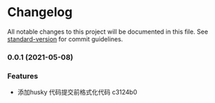 # Changelog

All notable changes to this project will be documented in this file. See [standard-version](https://github.com/conventional-changelog/standard-version) for commit guidelines.

### 0.0.1 (2021-05-08)


### Features

* 添加husky 代码提交前格式化代码 c3124b0
